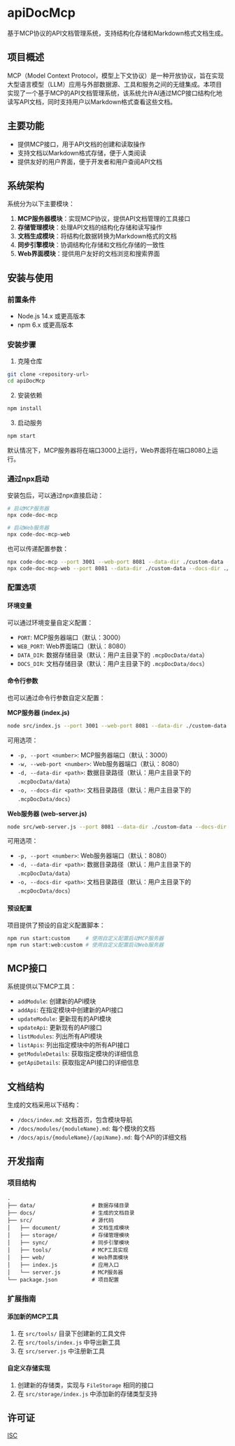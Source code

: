 # apiDocMcp

基于MCP协议的API文档管理系统，支持结构化存储和Markdown格式文档生成。

## 项目概述

MCP（Model Context Protocol，模型上下文协议）是一种开放协议，旨在实现大型语言模型（LLM）应用与外部数据源、工具和服务之间的无缝集成。本项目实现了一个基于MCP的API文档管理系统，该系统允许AI通过MCP接口结构化地读写API文档，同时支持用户以Markdown格式查看这些文档。

## 主要功能

- 提供MCP接口，用于API文档的创建和读取操作
- 支持文档以Markdown格式存储，便于人类阅读
- 提供友好的用户界面，便于开发者和用户查阅API文档

## 系统架构

系统分为以下主要模块：

1. **MCP服务器模块**：实现MCP协议，提供API文档管理的工具接口
2. **存储管理模块**：处理API文档的结构化存储和读写操作
3. **文档生成模块**：将结构化数据转换为Markdown格式的文档
4. **同步引擎模块**：协调结构化存储和文档化存储的一致性
5. **Web界面模块**：提供用户友好的文档浏览和搜索界面

## 安装与使用

### 前置条件

- Node.js 14.x 或更高版本
- npm 6.x 或更高版本

### 安装步骤

1. 克隆仓库

```bash
git clone <repository-url>
cd apiDocMcp
```

2. 安装依赖

```bash
npm install
```

3. 启动服务

```bash
npm start
```

默认情况下，MCP服务器将在端口3000上运行，Web界面将在端口8080上运行。

### 通过npx启动

安装包后，可以通过npx直接启动：

```bash
# 启动MCP服务器
npx code-doc-mcp

# 启动Web服务器
npx code-doc-mcp-web
```

也可以传递配置参数：

```bash
npx code-doc-mcp --port 3001 --web-port 8081 --data-dir ./custom-data --docs-dir ./custom-docs
npx code-doc-mcp-web --port 8081 --data-dir ./custom-data --docs-dir ./custom-docs
```

### 配置选项

#### 环境变量

可以通过环境变量自定义配置：

- `PORT`: MCP服务器端口（默认：3000）
- `WEB_PORT`: Web界面端口（默认：8080）
- `DATA_DIR`: 数据存储目录（默认：用户主目录下的 `.mcpDocData/data`）
- `DOCS_DIR`: 文档存储目录（默认：用户主目录下的 `.mcpDocData/docs`）

#### 命令行参数

也可以通过命令行参数自定义配置：

**MCP服务器 (index.js)**

```bash
node src/index.js --port 3001 --web-port 8081 --data-dir ./custom-data --docs-dir ./custom-docs
```

可用选项：
- `-p, --port <number>`: MCP服务器端口（默认：3000）
- `-w, --web-port <number>`: Web服务器端口（默认：8080）
- `-d, --data-dir <path>`: 数据目录路径（默认：用户主目录下的 `.mcpDocData/data`）
- `-o, --docs-dir <path>`: 文档目录路径（默认：用户主目录下的 `.mcpDocData/docs`）

**Web服务器 (web-server.js)**

```bash
node src/web-server.js --port 8081 --data-dir ./custom-data --docs-dir ./custom-docs
```

可用选项：
- `-p, --port <number>`: Web服务器端口（默认：8080）
- `-d, --data-dir <path>`: 数据目录路径（默认：用户主目录下的 `.mcpDocData/data`）
- `-o, --docs-dir <path>`: 文档目录路径（默认：用户主目录下的 `.mcpDocData/docs`）

#### 预设配置

项目提供了预设的自定义配置脚本：

```bash
npm run start:custom     # 使用自定义配置启动MCP服务器
npm run start:web:custom # 使用自定义配置启动Web服务器
```

## MCP接口

系统提供以下MCP工具：

- `addModule`: 创建新的API模块
- `addApi`: 在指定模块中创建新的API接口
- `updateModule`: 更新现有的API模块
- `updateApi`: 更新现有的API接口
- `listModules`: 列出所有API模块
- `listApis`: 列出指定模块中的所有API接口
- `getModuleDetails`: 获取指定模块的详细信息
- `getApiDetails`: 获取指定API接口的详细信息

## 文档结构

生成的文档采用以下结构：

- `/docs/index.md`: 文档首页，包含模块导航
- `/docs/modules/{moduleName}.md`: 每个模块的文档
- `/docs/apis/{moduleName}/{apiName}.md`: 每个API的详细文档

## 开发指南

### 项目结构

```
.
├── data/                  # 数据存储目录
├── docs/                  # 生成的文档目录
├── src/                   # 源代码
│   ├── document/          # 文档生成模块
│   ├── storage/           # 存储管理模块
│   ├── sync/              # 同步引擎模块
│   ├── tools/             # MCP工具实现
│   ├── web/               # Web界面模块
│   ├── index.js           # 应用入口
│   └── server.js          # MCP服务器
└── package.json           # 项目配置
```

### 扩展指南

#### 添加新的MCP工具

1. 在 `src/tools/` 目录下创建新的工具文件
2. 在 `src/tools/index.js` 中导出新工具
3. 在 `src/server.js` 中注册新工具

#### 自定义存储实现

1. 创建新的存储类，实现与 `FileStorage` 相同的接口
2. 在 `src/storage/index.js` 中添加新的存储类型支持

## 许可证

[ISC](LICENSE)